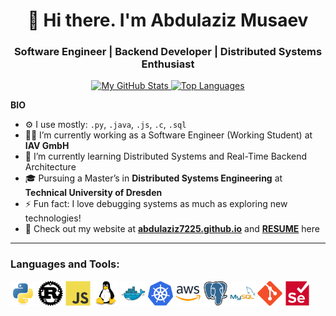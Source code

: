 <h1 align="center">👋 Hi there. I'm Abdulaziz Musaev</h1>
<h3 align="center">Software Engineer | Backend Developer | Distributed Systems Enthusiast</h3>

<div align="center">
   <a href="https://github.com/abdulaziz7225">
      <img src="https://github-readme-stats-eight-zeta-89.vercel.app/api?username=abdulaziz7225&show_icons=true&custom_title=My%20GitHub%20Stats&count_private=true&theme=dracula&border_radius=16&locale=en" height="175" alt="My GitHub Stats" />
   </a>
   <a href="https://github.com/abdulaziz7225">
      <img src="https://github-readme-stats-eight-zeta-89.vercel.app/api/top-langs/?username=abdulaziz7225&layout=compact&langs_count=6&theme=dracula&border_radius=16&hide=html,css,scss&locale=en" height="175" alt="Top Languages" />
   </a>
</div>

**BIO**

- ⚙️ I use mostly: `.py`, `.java`, `.js`, `.c`, `.sql`
- 👨‍💻 I’m currently working as a Software Engineer (Working Student) at **IAV GmbH**
- 🌱 I’m currently learning Distributed Systems and Real-Time Backend Architecture
- 🎓 Pursuing a Master’s in **Distributed Systems Engineering** at **Technical University of Dresden**
- ⚡ Fun fact: I love debugging systems as much as exploring new technologies!
- 📑 Check out my website at [**abdulaziz7225.github.io**](https://abdulaziz7225.github.io/) and [**RESUME**](https://gist.github.com/abdulaziz7225/bd66f7f4e870d6bead6c42db324b5788) here

---

<h3 align="left">Languages and Tools:</h3>

<p>
   <img src="https://raw.githubusercontent.com/devicons/devicon/master/icons/python/python-original.svg" alt="python" width="40" height="40" />
   <img src="https://raw.githubusercontent.com/devicons/devicon/master/icons/rust/rust-original.svg" alt="rust" width="40" height="40" />
   <img src="https://raw.githubusercontent.com/devicons/devicon/refs/heads/master/icons/javascript/javascript-original.svg" alt="rust" width="40" height="40" />
   <img src="https://raw.githubusercontent.com/devicons/devicon/master/icons/linux/linux-original.svg" alt="linux" width="40" height="40" />
   <img src="https://raw.githubusercontent.com/devicons/devicon/master/icons/docker/docker-original.svg" alt="docker" width="40" height="40" />
   <img src="https://raw.githubusercontent.com/devicons/devicon/master/icons/kubernetes/kubernetes-original.svg" alt="kubernetes" width="40" height="40" />
   <img src="https://raw.githubusercontent.com/devicons/devicon/master/icons/amazonwebservices/amazonwebservices-original-wordmark.svg" alt="aws" width="40" height="40" />
   <img src="https://raw.githubusercontent.com/devicons/devicon/master/icons/postgresql/postgresql-original.svg" alt="postgresql" width="40" height="40" />
   <img src="https://raw.githubusercontent.com/devicons/devicon/master/icons/mysql/mysql-original-wordmark.svg" alt="mysql" width="40" height="40" />
   <img src="https://raw.githubusercontent.com/devicons/devicon/master/icons/git/git-original.svg" alt="git" width="40" height="40" />
   <img src="https://raw.githubusercontent.com/devicons/devicon/master/icons/selenium/selenium-original.svg" alt="selenium" width="40" height="40" />
</p>
